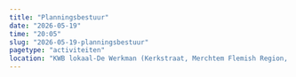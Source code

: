 ```yaml
---
title: "Planningsbestuur"
date: "2026-05-19"
time: "20:05"
slug: "2026-05-19-planningsbestuur"
pagetype: "activiteiten"
location: "KWB lokaal-De Werkman (Kerkstraat, Merchtem Flemish Region, Belgium)"
---
```




